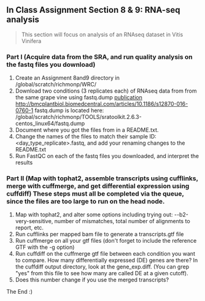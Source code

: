 ## In Class Assignment Section 8 & 9: RNA-seq analysis
>This section will focus on analysis of an RNAseq dataset in Vitis Vinifera



### Part I (Acquire data from the SRA, and run quality analysis on the fastq files you download)
1. Create an Assignment 8and9 directory in /global/scratch/richmonp/WRC/
2. Download two conditions (3 replicates each) of RNAseq data from from the same grape vine using fastq.dump [publication](http://bmcplantbiol.biomedcentral.com/articles/10.1186/s12870-016-0760-1) 
http://bmcplantbiol.biomedcentral.com/articles/10.1186/s12870-016-0760-1 
fastq.dump is located here: /global/scratch/richmonp/TOOLS/sratoolkit.2.6.3-centos_linux64/fastq.dump
3. Document where you got the files from in a README.txt.
4. Change the names of the files to match their sample ID: <day_type_replicate>.fastq, and add your renaming changes to the README.txt
5. Run FastQC on each of the fastq files you downloaded, and interpret the results


### Part II (Map with tophat2, assemble transcripts using cufflinks, merge with cuffmerge, and get differential expression using cuffdiff) These steps must all be completed via the queue, since the files are too large to run on the head node.
1. Map with tophat2, and alter some options including trying out:
--b2-very-sensitive, number of mismatches, total number of alignments to report, etc.
2. Run cufflinks per mapped bam file to generate a transcripts.gtf file
3. Run cuffmerge on all your gtf files (don't forget to include the reference GTF with the -g option)
4. Run cuffdiff on the cuffmerge gtf file between each condition you want to compare.  How many differentially expressed (DE) genes are there?  In the cuffdiff output directory, look at the gene_exp.diff.  (You can grep "yes" from this file to see how many are called DE at a given cutoff).
5. Does this number change if you use the merged transcripts?


The End :)

